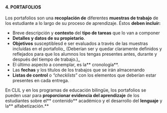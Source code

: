#### 4. PORTAFOLIOS

Los portafolios son una **recoplación de** diferentes **muestras de trabajo** de los estudiante a lo largo de su proceso de aprendizaje. Éstos **deben incluír:**

* Breve descripción y **contexto** del **tipo de tareas** que lo van a componer
* **Detalles y datos de su propietario**.
* **Objetivos** susceptiblesd e ser evaluados a través de las muestras incluídas en el portafolio_ \(Deberían ser y quedar claramente definidos y reflejados para que los alumnos los tengas presentes antes, durante y después del tiempo de trabajo.\)_
* El último aspecto a conemplar, es la** cronología**. 
* Las **fechas** y los títulos de los trabajos que se irán almacenando
* **Listas de control** o _“checklists_” con los elementos que deberían estar presentes en cada entrega.

En CLIL y en los programas de educación bilingüe, los portafolios se pueden usar para **proporcionar evidencia del aprendizaje** de los estudiantes sobre el** contenido** académico y el desarrollo del **lenguaje** y la** alfabetización.**

